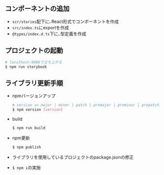 ## コンポーネントの追加
- ``scr/stories``配下に､React形式でコンポーネントを作成
- ``src/index.ts``にexportを作成
- ``@types/index.d.ts``下に､型定義を作成

## プロジェクトの起動
```bash
# localhost:6006で立ち上がる
$ npm run storybook

```


## ライブラリ更新手順
- npmバージョンアップ
    ```bash
    # version => major | minor | patch | premajor | preminor | prepatch | prerelease | from-git or version番号(x.x.x)
    $ npm version [version]
    ```
- build
    ```bash
    $ npm run build
    ```

- npm更新
  ```bash
  $ npm publish
    ```
- ライブラリを使用しているプロジェクトのpackage.jsonの修正
- ```$ npm i```の実施

